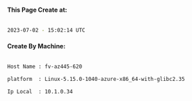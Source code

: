 
   
#### This Page Create at:

```bash

2023-07-02 - 15:02:14 UTC

```

#### Create By Machine:

```bash

Host Name : fv-az445-620

platform  : Linux-5.15.0-1040-azure-x86_64-with-glibc2.35

Ip Local  : 10.1.0.34

```

